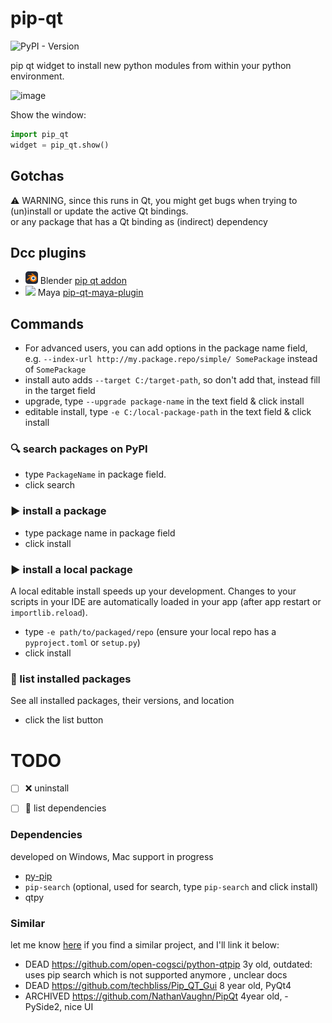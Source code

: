 # pip-qt
![PyPI - Version](https://img.shields.io/pypi/v/pip-qt)

pip qt widget to install new python modules from within your python environment.  

![image](https://github.com/hannesdelbeke/pip-qt/assets/3758308/272b56de-ada0-45f3-a813-75db8a749688)

Show the window:
```python
import pip_qt
widget = pip_qt.show()
```

## Gotchas
⚠️ WARNING, since this runs in Qt, you might get bugs when trying to (un)install or update the active Qt bindings.  
or any package that has a Qt binding as (indirect) dependency

## Dcc plugins
- <img src="https://raw.githubusercontent.com/tandpfun/skill-icons/59059d9d1a2c092696dc66e00931cc1181a4ce1f/icons/Blender-Dark.svg" width="20" style="max-width: 100%;"> Blender [pip qt addon](https://github.com/hannesdelbeke/pip-qt-addon)
- <img src="https://raw.githubusercontent.com/hannesdelbeke/gamedev-emojis/main/tools/emoji-maya.png" width="20" style="max-width: 100%;"> Maya [pip-qt-maya-plugin](https://github.com/hannesdelbeke/pip-qt-maya)  


## Commands
- For advanced users, you can add options in the package name field, e.g. `--index-url http://my.package.repo/simple/ SomePackage` instead of `SomePackage`
- install auto adds `--target C:/target-path`, so don't add that, instead fill in the target field
- upgrade, type `--upgrade package-name` in the text field & click install
- editable install, type `-e C:/local-package-path` in the text field & click install

### 🔍 search packages on PyPI
- type `PackageName` in package field.
- click search

### ▶️ install a package
- type package name in package field
- click install

### ▶️ install a local package 
A local editable install speeds up your development.
Changes to your scripts in your IDE are automatically loaded in your app (after app restart or `importlib.reload`).
- type `-e path/to/packaged/repo` (ensure your local repo has a `pyproject.toml` or `setup.py`)
- click install

### 📃 list installed packages
See all installed packages, their versions, and location
- click the list button

# TODO
- [ ] ❌ uninstall
- [ ] 📃 list dependencies


### Dependencies
developed on Windows, Mac support in progress
- [py-pip](https://github.com/hannesdelbeke/py-pip)
- `pip-search` (optional, used for search, type `pip-search` and click install)
- qtpy



### Similar
let me know [here](https://github.com/hannesdelbeke/pip-qt/issues/new) if you find a similar project, and I'll link it below:
- DEAD https://github.com/open-cogsci/python-qtpip 3y old, outdated: uses pip search which is not supported anymore , unclear docs
- DEAD https://github.com/techbliss/Pip_QT_Gui 8 year old, PyQt4
- ARCHIVED https://github.com/NathanVaughn/PipQt 4year old, - PySide2, nice UI
